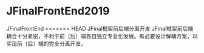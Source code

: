 # JFinalFrontEnd2019
 JFinalFrontEnd
<<<<<<< HEAD
JFinal框架前后端分离开发
JFinal框架前后端耦合十分紧密，不利于前（后）端各自独立专业化发展。有必要设计解耦方案，以实现前（后）端的完全分离开发。
